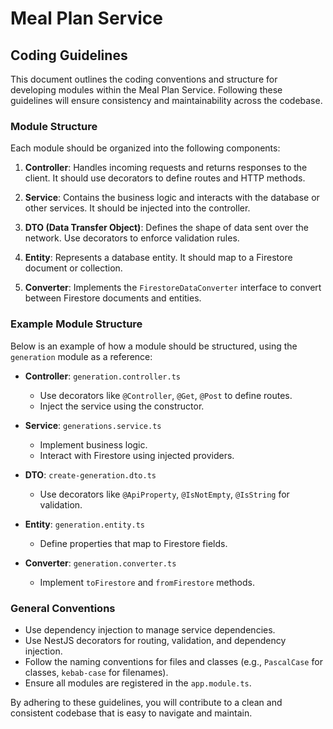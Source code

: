 # Meal Plan Service

## Coding Guidelines

This document outlines the coding conventions and structure for developing modules within the Meal Plan Service. Following these guidelines will ensure consistency and maintainability across the codebase.

### Module Structure

Each module should be organized into the following components:

1. **Controller**: Handles incoming requests and returns responses to the client. It should use decorators to define routes and HTTP methods.

2. **Service**: Contains the business logic and interacts with the database or other services. It should be injected into the controller.

3. **DTO (Data Transfer Object)**: Defines the shape of data sent over the network. Use decorators to enforce validation rules.

4. **Entity**: Represents a database entity. It should map to a Firestore document or collection.

5. **Converter**: Implements the `FirestoreDataConverter` interface to convert between Firestore documents and entities.

### Example Module Structure

Below is an example of how a module should be structured, using the `generation` module as a reference:

- **Controller**: `generation.controller.ts`
  - Use decorators like `@Controller`, `@Get`, `@Post` to define routes.
  - Inject the service using the constructor.

- **Service**: `generations.service.ts`
  - Implement business logic.
  - Interact with Firestore using injected providers.

- **DTO**: `create-generation.dto.ts`
  - Use decorators like `@ApiProperty`, `@IsNotEmpty`, `@IsString` for validation.

- **Entity**: `generation.entity.ts`
  - Define properties that map to Firestore fields.

- **Converter**: `generation.converter.ts`
  - Implement `toFirestore` and `fromFirestore` methods.

### General Conventions

- Use dependency injection to manage service dependencies.
- Use NestJS decorators for routing, validation, and dependency injection.
- Follow the naming conventions for files and classes (e.g., `PascalCase` for classes, `kebab-case` for filenames).
- Ensure all modules are registered in the `app.module.ts`.

By adhering to these guidelines, you will contribute to a clean and consistent codebase that is easy to navigate and maintain.
